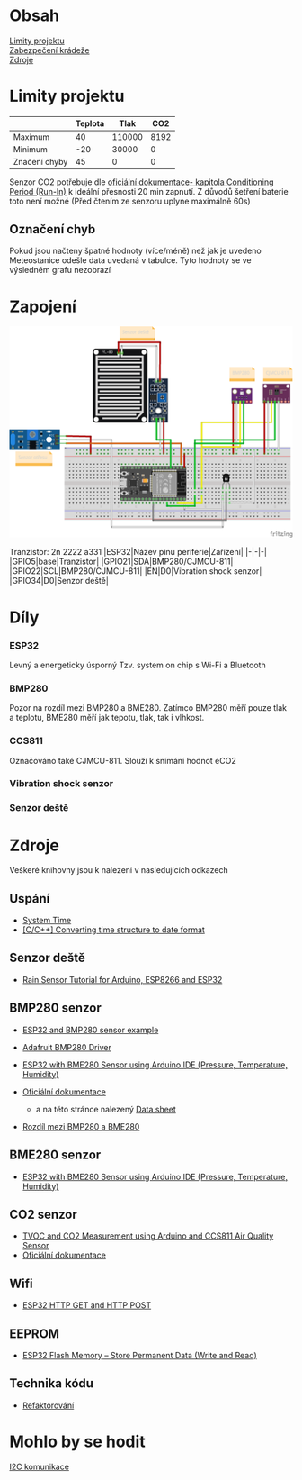 # Obsah
[Limity projektu](#Limity-projektu)<br>
[Zabezpečení krádeže](#Zabezpečení-krádeže)<br>
[Zdroje](#Zdroje)<br>
# Limity projektu
||Teplota|Tlak|CO2|
|--|-----|---|--|
|Maximum|40|110000|8192|
|Minimum|-20|30000|0|
|Značení chyby|45|0|0|

Senzor CO2 potřebuje dle [oficiální dokumentace- kapitola Conditioning Period (Run-In)](https://cdn.sparkfun.com/assets/learn_tutorials/1/4/3/CCS811_Datasheet-DS000459.pdf) k ideální přesnosti 20 min zapnutí. Z důvodů šetření baterie toto není možné (Před čtením ze senzoru uplyne maximálně 60s)

## Označení chyb
Pokud jsou načteny špatné hodnoty (více/méně) než jak je uvedeno Meteostanice odešle data uvedaná v tabulce. Tyto hodnoty se ve výsledném grafu nezobrazí

# Zapojení

![Zapojení](Meteostanice_bb.png)

Tranzistor: 2n 2222 a331
|ESP32|Název pinu periferie|Zařízení|
|-|-|-|
|GPIO5|base|Tranzistor|
|GPIO21|SDA|BMP280/CJMCU-811|
|GPIO22|SCL|BMP280/CJMCU-811|
|EN|D0|Vibration shock senzor|
|GPIO34|D0|Senzor deště|

# Díly
### ESP32
Levný a energeticky úsporný Tzv. system on chip s Wi-Fi a Bluetooth
### BMP280
Pozor na rozdíl mezi BMP280 a BME280. Zatímco BMP280 měří pouze tlak a teplotu, BME280 měří jak tepotu, tlak, tak i vlhkost.

### CCS811
Označováno také CJMCU-811.
Slouží k snímání hodnot eCO2
### Vibration shock senzor
### Senzor deště

# Zdroje
Veškeré knihovny jsou k nalezení v nasledujících odkazech
## Uspání
- [System Time](https://docs.espressif.com/projects/esp-idf/en/latest/esp32/api-reference/system/system_time.html)
- [[C/C++] Converting time structure to date format](https://ubuntuforums.org/archive/index.php/t-1114250.html)

## Senzor deště
- [Rain Sensor Tutorial for Arduino, ESP8266 and ESP32](https://diyi0t.com/rain-sensor-tutorial-for-arduino-and-esp8266/)

## BMP280 senzor
- [ESP32 and BMP280 sensor example](http://www.esp32learning.com/code/esp32-and-bmp280-sensor-example.php)
- [Adafruit BMP280 Driver](https://github.com/adafruit/Adafruit_BMP280_Library)
- [ESP32 with BME280 Sensor using Arduino IDE (Pressure, Temperature, Humidity)](https://randomnerdtutorials.com/esp32-bme280-arduino-ide-pressure-temperature-humidity/)
- [Oficiální dokumentace](https://www.bosch-sensortec.com/products/environmental-sensors/pressure-sensors/pressure-sensors-bmp280-1.html) 
  - a na této stránce nalezený [Data sheet](https://www.bosch-sensortec.com/media/boschsensortec/downloads/datasheets/bst-bmp280-ds001.pdf)

- [Rozdíl mezi BMP280 a BME280](https://randomnerdtutorials.com/dht11-vs-dht22-vs-lm35-vs-ds18b20-vs-bme280-vs-bmp180/)

## BME280 senzor
- [ESP32 with BME280 Sensor using Arduino IDE (Pressure, Temperature, Humidity)](https://randomnerdtutorials.com/esp32-bme280-arduino-ide-pressure-temperature-humidity/)

## CO2 senzor
- [TVOC and CO2 Measurement using Arduino and CCS811 Air Quality Sensor](https://circuitdigest.com/microcontroller-projects/tvoc-co2-measurement-using-aduino-and-ccs811-air-quality-sensor)
- [Oficiální dokumentace](https://cdn.sparkfun.com/assets/learn_tutorials/1/4/3/CCS811_Datasheet-DS000459.pdf)


## Wifi
- [ESP32 HTTP GET and HTTP POST](https://randomnerdtutorials.com/esp32-http-get-post-arduino/#http-post)

## EEPROM
- [ESP32 Flash Memory – Store Permanent Data (Write and Read)](https://randomnerdtutorials.com/esp32-flash-memory/)

## Technika kódu
- [Refaktorování](https://cs.wikipedia.org/wiki/Refaktorov%C3%A1n%C3%AD)

# Mohlo by se hodit
[I2C komunikace](https://randomnerdtutorials.com/esp32-i2c-communication-arduino-ide/)
